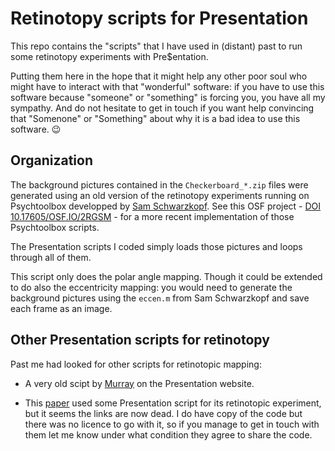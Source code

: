 # Retinotopy scripts for Presentation

This repo contains the "scripts" that I have used in (distant) past to run some
retinotopy experiments with Pre\$entation.

Putting them here in the hope that it might help any other poor soul who might
have to interact with that "wonderful" software: if you have to use this
software because "someone" or "something" is forcing you, you have all my
sympathy. And do not hesitate to get in touch if you want help convincing that
"Somenone" or "Something" about why it is a bad idea to use this software.
:wink:

## Organization

The background pictures contained in the `Checkerboard_*.zip` files were
generated using an old version of the retinotopy experiments running on
Psychtoolbox developped by
[Sam Schwarzkopf](https://sampendu.net/sam-schwarzkopf/). See this OSF project -
[DOI 10.17605/OSF.IO/2RGSM](https://osf.io/2rgsm/) - for a more recent
implementation of those Psychtoolbox scripts.

The Presentation scripts I coded simply loads those pictures and loops through
all of them.

This script only does the polar angle mapping. Though it could be extended to do
also the eccentricity mapping: you would need to generate the background
pictures using the `eccen.m` from Sam Schwarzkopf and save each frame as an
image.

## Other Presentation scripts for retinotopy

Past me had looked for other scripts for retinotopic mapping:

- A very old scipt by [Murray](https://www.neurobs.com/ex_files/expt_view?id=86)
  on the Presentation website.

- This [paper](https://doi.org/10.1371/journal.pone.0036859) used some
  Presentation script for its retinotopic experiment, but it seems the links are
  now dead. I do have copy of the code but there was no licence to go with it,
  so if you manage to get in touch with them let me know under what
  condition they agree to share the code.
